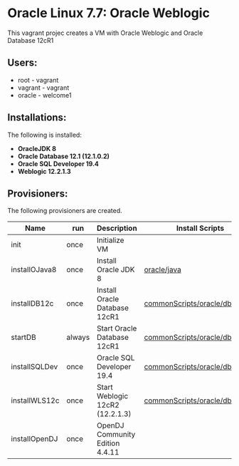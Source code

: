 # Oracle Linux 7.7: Oracle Weblogic
This vagrant projec creates a VM with Oracle Weblogic and Oracle Database 12cR1

## Users: 
+ root - vagrant
+ vagrant - vagrant
+ oracle - welcome1

## Installations:
The following is installed:
+ **OracleJDK 8** 
+ **Oracle Database 12.1 (12.1.0.2)** 
+ **Oracle SQL Developer 19.4**
+ **Weblogic 12.2.1.3** 

## Provisioners:
The following provisioners are created.

| Name                   | run     | Description                      | Install Scripts     | Install Binaries |
| ---------------------- | --------|----------------------------------| --------------------|------------------|
| init                   | once    | Initialize VM                    |                     |                  |
| installOJava8          | once    | Install Oracle JDK 8             | [oracle/java](../Stage/commonScripts/oracle/java/README.md) | [installBinaries/Oracle/Java](../Stage/installBinaries/Oracle/Java/README.md) |
| installDB12c           | once    | Install Oracle Database 12cR1    | [commonScripts/oracle/db/12.1](../Stage/commonScripts/oracle/db/12.1/README.md) | [installBinaries/Oracle/DB/12.1.0.2/x86_64](../Stage/installBinaries/Oracle/DB/12.1.0.2/x86_64/README.md) |
| startDB                | always  | Start Oracle Database 12cR1      | [commonScripts/oracle/db/12.1](../Stage/commonScripts/oracle/db/12.1/README.md) |  |
| installSQLDev          | once    | Oracle SQL Developer 19.4        | [commonScripts/oracle/db/sqldev](commonScripts/oracle/db/sqldev/README.md)        |                  |
| installWLS12c          | once    | Start Weblogic 12cR2 (12.2.1.3)  | [commonScripts/oracle/db/12.1](../Stage/commonScripts/oracle/db/12.1/README.md) | [installBinaries/Oracle/DB/SQLDeveloper](installBinaries/Oracle/DB/SQLDeveloper/README.md) |
| installOpenDJ          | once    | OpenDJ Community Edition 4.4.11  |                     |                  | 